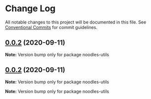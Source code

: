 # Change Log

All notable changes to this project will be documented in this file.
See [Conventional Commits](https://conventionalcommits.org) for commit guidelines.

## [0.0.2](https://github.com/geallenboy/noodles/compare/noodles-utils@0.0.4...noodles-utils@0.0.2) (2020-09-11)

**Note:** Version bump only for package noodles-utils





## [0.0.2](https://github.com/geallenboy/noodles/compare/noodles-utils@0.0.4...noodles-utils@0.0.2) (2020-09-11)

**Note:** Version bump only for package noodles-utils






**Note:** Version bump only for package noodles-utils
